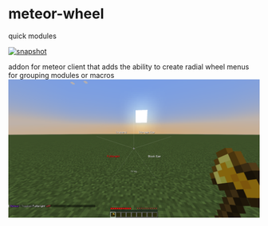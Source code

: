 # meteor-wheel
quick modules

[![snapshot](https://img.shields.io/github/v/release/tw0ten/mc-meteor-wheel?include_prereleases)](https://github.com/tw0ten/mc-meteor-wheel/releases/tag/snapshot)

addon for meteor client that adds the ability to create radial wheel menus for grouping modules or macros
![screenshot](.github/README/screenshot.png)
